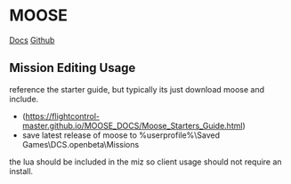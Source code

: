 # MOOSE

[Docs](https://flightcontrol-master.github.io/MOOSE_DOCS/)
[Github](https://github.com/FlightControl-Master/MOOSE/)

## Mission Editing Usage
reference the starter guide, but typically its just download moose and include.
- (https://flightcontrol-master.github.io/MOOSE_DOCS/Moose_Starters_Guide.html)
- save latest release of moose to %userprofile%\Saved Games\DCS.openbeta\Missions


the lua should be included in the miz so client usage should not require an install.